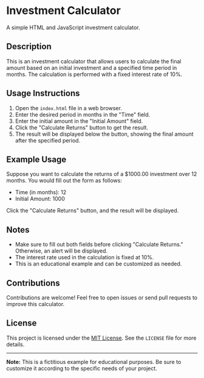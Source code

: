 # Investment Calculator

A simple HTML and JavaScript investment calculator.

## Description

This is an investment calculator that allows users to calculate the final amount based on an initial investment and a specified time period in months. The calculation is performed with a fixed interest rate of 10%.

## Usage Instructions

1. Open the `index.html` file in a web browser.
2. Enter the desired period in months in the "Time" field.
3. Enter the initial amount in the "Initial Amount" field.
4. Click the "Calculate Returns" button to get the result.
5. The result will be displayed below the button, showing the final amount after the specified period.

## Example Usage

Suppose you want to calculate the returns of a $1000.00 investment over 12 months. You would fill out the form as follows:

- Time (in months): 12
- Initial Amount: 1000

Click the "Calculate Returns" button, and the result will be displayed.

## Notes

- Make sure to fill out both fields before clicking "Calculate Returns." Otherwise, an alert will be displayed.
- The interest rate used in the calculation is fixed at 10%.
- This is an educational example and can be customized as needed.

## Contributions

Contributions are welcome! Feel free to open issues or send pull requests to improve this calculator.

## License

This project is licensed under the [MIT License](LICENSE). See the `LICENSE` file for more details.

---

**Note:** This is a fictitious example for educational purposes. Be sure to customize it according to the specific needs of your project.
